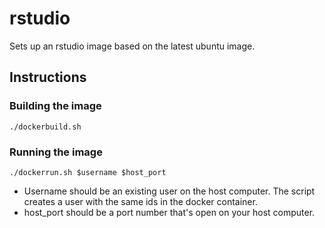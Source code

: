 # rstudio

Sets up an rstudio image based on the latest ubuntu image. 

## Instructions

### Building the image
```
./dockerbuild.sh
```


### Running the image
```
./dockerrun.sh $username $host_port
```

* Username should be an existing user on the host computer. The script creates a user with the same ids in the docker container. 
* host_port should be a port number that's open on your host computer. 




